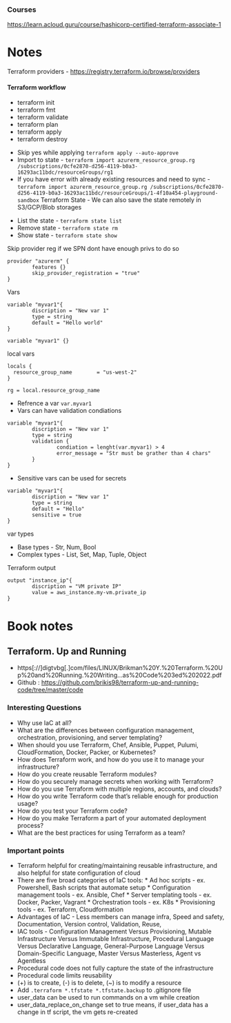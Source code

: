 ### Courses
https://learn.acloud.guru/course/hashicorp-certified-terraform-associate-1

# Notes
Terraform providers - https://registry.terraform.io/browse/providers

#### Terraform workflow
- terraform init
- terraform fmt
- terraform validate
- terraform plan
- terraform apply
- terraform destroy
* Skip yes while applying `terraform apply --auto-approve`
* Import to state - ```terraform import azurerm_resource_group.rg /subscriptions/0cfe2870-d256-4119-b0a3-16293ac11bdc/resourceGroups/rg1```
* If you have error with already existing resources and need to sync - ```terraform import azurerm_resource_group.rg /subscriptions/0cfe2870-d256-4119-b0a3-16293ac11bdc/resourceGroups/1-4f10a454-playground-sandbox```
Terraform State - We can also save the state remotely in S3/GCP/Blob storages
- List the state -  ```terraform state list```
- Remove state - ```terraform state rm```
- Show state - ```terraform state show```

Skip provider reg if we SPN dont have enough privs to do so
```
provider "azurerm" {
        features {}
        skip_provider_registration = "true"
}
```
Vars
```
variable "myvar1"{
        discription = "New var 1"
        type = string
        default = "Hello world"
}
```
```
variable "myvar1" {}
```
local vars 
```
locals {
  resource_group_name        = "us-west-2"
}

rg = local.resource_group_name
```
* Refrence a var `var.myvar1`
* Vars can have validation condiations

```
variable "myvar1"{
        discription = "New var 1"
        type = string
        validation {
                condiation = lenght(var.myvar1) > 4
                error_message = "Str must be grather than 4 chars"
        }
}
```
* Sensitive vars can be used for secrets
```
variable "myvar1"{
        discription = "New var 1"
        type = string
        default = "Hello"
        sensitive = true
}
```

var types
- Base types - Str, Num, Bool
- Complex types - List, Set, Map, Tuple, Object

Terraform output
```
output "instance_ip"{
        discription = "VM private IP"
        value = aws_instance.my-vm.private_ip
}
```

# Book notes
## Terraform. Up and Running 
- https[://]digtvbg[.]com/files/LINUX/Brikman%20Y.%20Terraform.%20Up%20and%20Running.%20Writing...as%20Code%203ed%202022.pdf
- Github : https://github.com/brikis98/terraform-up-and-running-code/tree/master/code
### Interesting Questions
- Why use IaC at all?
- What are the differences between configuration management, orchestration, provisioning, and server templating?
- When should you use Terraform, Chef, Ansible, Puppet, Pulumi, CloudFormation, Docker, Packer, or Kubernetes?
- How does Terraform work, and how do you use it to manage your infrastructure?
- How do you create reusable Terraform modules?
- How do you securely manage secrets when working with Terraform?
- How do you use Terraform with multiple regions, accounts, and clouds?
- How do you write Terraform code that’s reliable enough for production usage?
- How do you test your Terraform code?
- How do you make Terraform a part of your automated deployment process?
- What are the best practices for using Terraform as a team?

### Important points
- Terraform helpful for creating/maintaining reusable infrastructure, and also helpful for state configuration of cloud
- There are five broad categories of IaC tools:
        * Ad hoc scripts - ex. Powershell, Bash scripts that automate setup
        * Configuration management tools - ex. Ansible, Chef
        * Server templating tools - ex. Docker, Packer, Vagrant
        * Orchestration tools - ex. K8s 
        * Provisioning tools - ex. Terraform, Cloudformation
- Advantages of IaC - Less members can manage infra, Speed and safety, Documentation, Version control, Validation, Reuse,
- IAC tools - Configuration Management Versus Provisioning, Mutable Infrastructure Versus Immutable Infrastructure, Procedural Language Versus Declarative Language, General-Purpose Language Versus Domain-Specific Language, Master Versus Masterless, Agent vs Agentless
- Procedural code does not fully capture the state of the infrastructure
- Procedural code limits reusability
- (+) is to create, (-) is to delete, (~) is to modify a resource
- Add ```.terraform *.tfstate *.tfstate.backup``` to .gitignore file
- user_data can be used to run commands on a vm while creation
- user_data_replace_on_change set to true means, if user_data has a change in tf script, the vm gets re-created
